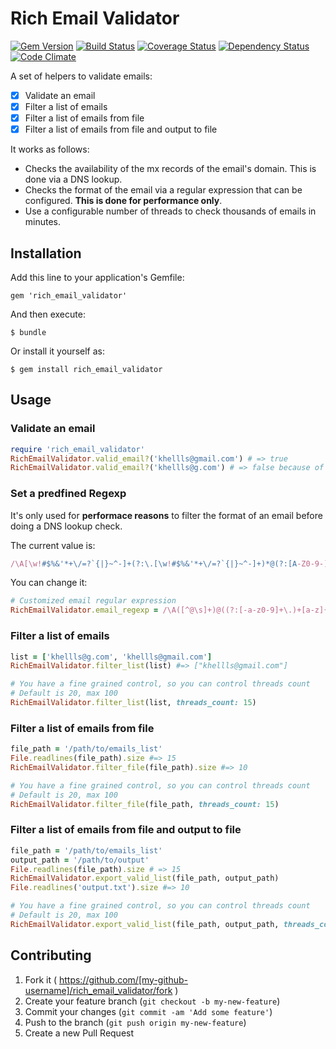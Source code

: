 # Rich Email Validator

[![Gem Version](https://badge.fury.io/rb/rich_email_validator.svg)](http://badge.fury.io/rb/rich_email_validator) [![Build Status](https://travis-ci.org/Startappz/rich_email_validator.svg?branch=master)](https://travis-ci.org/Startappz/rich_email_validator) [![Coverage Status](https://coveralls.io/repos/Startappz/rich_email_validator/badge.png)](https://coveralls.io/r/Startappz/rich_email_validator) [![Dependency Status](https://gemnasium.com/Startappz/rich_email_validator.svg)](https://gemnasium.com/Startappz/rich_email_validator) [![Code Climate](https://codeclimate.com/github/Startappz/rich_email_validator/badges/gpa.svg)](https://codeclimate.com/github/Startappz/rich_email_validator)

A set of helpers to validate emails:

- [x] Validate an email
- [x] Filter a list of emails
- [x] Filter a list of emails from file
- [x] Filter a list of emails from file and output to file

It works as follows:

- Checks the availability of the mx records of the email's domain. This is done via a DNS lookup.
- Checks the format of the email via a regular expression that can be configured. **This is done for performance only**.
- Use a configurable number of threads to check thousands of emails in minutes.

## Installation

Add this line to your application's Gemfile:

    gem 'rich_email_validator'

And then execute:

    $ bundle

Or install it yourself as:

    $ gem install rich_email_validator

## Usage

### Validate an email

```ruby
require 'rich_email_validator'
RichEmailValidator.valid_email?('khellls@gmail.com') # => true
RichEmailValidator.valid_email?('khellls@g.com') # => false because of DNS lookup check
```
### Set a predfined Regexp

It's only used for **performace reasons** to filter the format of an email before doing a DNS lookup check.

The current value is:

```ruby
/\A[\w!#$%&'*+\/=?`{|}~^-]+(?:\.[\w!#$%&'*+\/=?`{|}~^-]+)*@(?:[A-Z0-9-]+\.)+[A-Z]{2,6}\Z/i

```

You can change it:
```ruby
# Customized email regular expression
RichEmailValidator.email_regexp = /\A([^@\s]+)@((?:[-a-z0-9]+\.)+[a-z]{2,})\Z/i 

```

### Filter a list of emails

```ruby
list = ['khellls@g.com', 'khellls@gmail.com']
RichEmailValidator.filter_list(list) #=> ["khellls@gmail.com"]

# You have a fine grained control, so you can control threads count
# Default is 20, max 100
RichEmailValidator.filter_list(list, threads_count: 15)

```

### Filter a list of emails from file

```ruby
file_path = '/path/to/emails_list'
File.readlines(file_path).size #=> 15 
RichEmailValidator.filter_file(file_path).size #=> 10 

# You have a fine grained control, so you can control threads count
# Default is 20, max 100
RichEmailValidator.filter_file(file_path, threads_count: 15)

```

### Filter a list of emails from file and output to file

```ruby
file_path = '/path/to/emails_list'
output_path = '/path/to/output'
File.readlines(file_path).size # => 15 
RichEmailValidator.export_valid_list(file_path, output_path)
File.readlines('output.txt').size #=> 10 

# You have a fine grained control, so you can control threads count
# Default is 20, max 100
RichEmailValidator.export_valid_list(file_path, output_path, threads_count: 15)

```

## Contributing

1. Fork it ( https://github.com/[my-github-username]/rich_email_validator/fork )
2. Create your feature branch (`git checkout -b my-new-feature`)
3. Commit your changes (`git commit -am 'Add some feature'`)
4. Push to the branch (`git push origin my-new-feature`)
5. Create a new Pull Request
